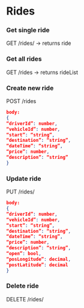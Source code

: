 # Rides


### Get single ride
GET /rides/<id>
-> returns ride

### Get all rides
GET /rides
-> returns rideList

### Create new ride
POST /rides

```json
body:
{
“driverId”: number,
“vehicleId”: number,
“start”: “string”,
“destination”: “string”,
“dateTime”: “string”,
“price”: number,
“description”: “string”
}
```


### Update ride
PUT /rides/<id>

```json
body:
{
“driverId”: number,
“vehicleId”: number,
“start”: “string”,
“destination”: “string”,
“dateTime”: “string”,
“price”: number,
“description”: “string”,
“open”: bool,
“posLongitude”: decimal,
“postLatitude”: decimal
}
```

### Delete ride
DELETE /rides/<id>
